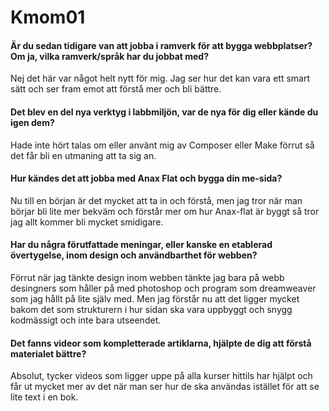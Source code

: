 Kmom01
===============================
<h4>Är du sedan tidigare van att jobba i ramverk för att bygga webbplatser? Om ja, vilka ramverk/språk har du jobbat med?</h4>
<p>Nej det här var något helt nytt för mig. Jag ser hur det kan vara ett smart sätt och ser fram emot att förstå mer och bli bättre.</p>

<h4>Det blev en del nya verktyg i labbmiljön, var de nya för dig eller kände du igen dem?</h4>
<p>Hade inte hört talas om eller använt mig av Composer eller Make förrut så det får bli en utmaning att ta sig an.</p>

<h4>Hur kändes det att jobba med Anax Flat och bygga din me-sida?</h4>
Nu till en början är det mycket att ta in och förstå, men jag tror när man börjar bli lite mer bekväm och förstår mer om hur Anax-flat är byggt så tror jag allt kommer bli mycket smidigare.</p>

<h4>Har du några förutfattade meningar, eller kanske en etablerad övertygelse, inom design och användbarthet för webben?</h4>
<p>Förrut när jag tänkte design inom webben tänkte jag bara på webb desingners som håller på med photoshop och program som dreamweaver som jag hållt på lite själv med. Men jag förstår nu att det ligger mycket bakom det som strukturern i hur sidan ska vara uppbyggt och snygg kodmässigt och inte bara utseendet.</p>

<h4>Det fanns videor som kompletterade artiklarna, hjälpte de dig att förstå materialet bättre?</h4>
Absolut, tycker videos som ligger uppe på alla kurser hittils har hjälpt och får ut mycket mer av det när man ser hur de ska användas istället för att se lite text i en bok.</p>
